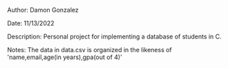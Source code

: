 Author: Damon Gonzalez

Date: 11/13/2022

Description: Personal project for implementing a database of students in C.

Notes: The data in data.csv is organized in the likeness of 'name,email,age(in years),gpa(out of 4)'